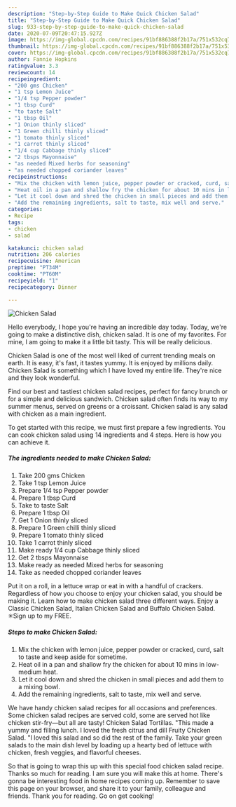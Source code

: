 ```yaml
---
description: "Step-by-Step Guide to Make Quick Chicken Salad"
title: "Step-by-Step Guide to Make Quick Chicken Salad"
slug: 933-step-by-step-guide-to-make-quick-chicken-salad
date: 2020-07-09T20:47:15.927Z
image: https://img-global.cpcdn.com/recipes/91bf886388f2b17a/751x532cq70/chicken-salad-recipe-main-photo.jpg
thumbnail: https://img-global.cpcdn.com/recipes/91bf886388f2b17a/751x532cq70/chicken-salad-recipe-main-photo.jpg
cover: https://img-global.cpcdn.com/recipes/91bf886388f2b17a/751x532cq70/chicken-salad-recipe-main-photo.jpg
author: Fannie Hopkins
ratingvalue: 3.3
reviewcount: 14
recipeingredient:
- "200 gms Chicken"
- "1 tsp Lemon Juice"
- "1/4 tsp Pepper powder"
- "1 tbsp Curd"
- "to taste Salt"
- "1 tbsp Oil"
- "1 Onion thinly sliced"
- "1 Green chilli thinly sliced"
- "1 tomato thinly sliced"
- "1 carrot thinly sliced"
- "1/4 cup Cabbage thinly sliced"
- "2 tbsps Mayonnaise"
- "as needed Mixed herbs for seasoning"
- "as needed chopped coriander leaves"
recipeinstructions:
- "Mix the chicken with lemon juice, pepper powder or cracked, curd, salt to taste and keep aside for sometime."
- "Heat oil in a pan and shallow fry the chicken for about 10 mins in low-medium heat."
- "Let it cool down and shred the chicken in small pieces and add them to a mixing bowl."
- "Add the remaining ingredients, salt to taste, mix well and serve."
categories:
- Recipe
tags:
- chicken
- salad

katakunci: chicken salad 
nutrition: 206 calories
recipecuisine: American
preptime: "PT34M"
cooktime: "PT60M"
recipeyield: "1"
recipecategory: Dinner

---
```



![Chicken Salad](https://img-global.cpcdn.com/recipes/91bf886388f2b17a/751x532cq70/chicken-salad-recipe-main-photo.jpg)

Hello everybody, I hope you're having an incredible day today. Today, we're going to make a distinctive dish, chicken salad. It is one of my favorites. For mine, I am going to make it a little bit tasty. This will be really delicious.

Chicken Salad is one of the most well liked of current trending meals on earth. It is easy, it's fast, it tastes yummy. It is enjoyed by millions daily. Chicken Salad is something which I have loved my entire life. They're nice and they look wonderful.

Find our best and tastiest chicken salad recipes, perfect for fancy brunch or for a simple and delicious sandwich. Chicken salad often finds its way to my summer menus, served on greens or a croissant. Chicken salad is any salad with chicken as a main ingredient.


To get started with this recipe, we must first prepare a few ingredients. You can cook chicken salad using 14 ingredients and 4 steps. Here is how you can achieve it.

<!--inarticleads1-->

##### The ingredients needed to make Chicken Salad:

1. Take 200 gms Chicken
1. Take 1 tsp Lemon Juice
1. Prepare 1/4 tsp Pepper powder
1. Prepare 1 tbsp Curd
1. Take to taste Salt
1. Prepare 1 tbsp Oil
1. Get 1 Onion thinly sliced
1. Prepare 1 Green chilli thinly sliced
1. Prepare 1 tomato thinly sliced
1. Take 1 carrot thinly sliced
1. Make ready 1/4 cup Cabbage thinly sliced
1. Get 2 tbsps Mayonnaise
1. Make ready as needed Mixed herbs for seasoning
1. Take as needed chopped coriander leaves


Put it on a roll, in a lettuce wrap or eat in with a handful of crackers. Regardless of how you choose to enjoy your chicken salad, you should be making it. Learn how to make chicken salad three different ways. Enjoy a Classic Chicken Salad, Italian Chicken Salad and Buffalo Chicken Salad. ✳︎Sign up to my FREE. 

<!--inarticleads2-->

##### Steps to make Chicken Salad:

1. Mix the chicken with lemon juice, pepper powder or cracked, curd, salt to taste and keep aside for sometime.
1. Heat oil in a pan and shallow fry the chicken for about 10 mins in low-medium heat.
1. Let it cool down and shred the chicken in small pieces and add them to a mixing bowl.
1. Add the remaining ingredients, salt to taste, mix well and serve.


We have handy chicken salad recipes for all occasions and preferences. Some chicken salad recipes are served cold, some are served hot like chicken stir-fry—but all are tasty! Chicken Salad Tortillas. &#34;This made a yummy and filling lunch. I loved the fresh citrus and dill Fruity Chicken Salad. &#34;I loved this salad and so did the rest of the family. Take your green salads to the main dish level by loading up a hearty bed of lettuce with chicken, fresh veggies, and flavorful cheeses. 

So that is going to wrap this up with this special food chicken salad recipe. Thanks so much for reading. I am sure you will make this at home. There's gonna be interesting food in home recipes coming up. Remember to save this page on your browser, and share it to your family, colleague and friends. Thank you for reading. Go on get cooking!
